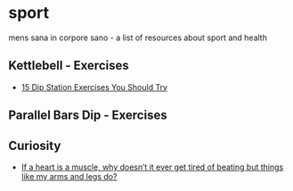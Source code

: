 # sport
mens sana in corpore sano - a list of resources about sport and health

## Kettlebell - Exercises

- [15 Dip Station Exercises You Should Try](https://www.youtube.com/watch?v=W8jXc1zaLuQ)

## Parallel Bars Dip - Exercises

## Curiosity

- [If a heart is a muscle, why doesn’t it ever get tired of beating but things like my arms and legs do?](https://www.reddit.com/r/askscience/comments/fm2z8x/if_a_heart_is_a_muscle_why_doesnt_it_ever_get/)
